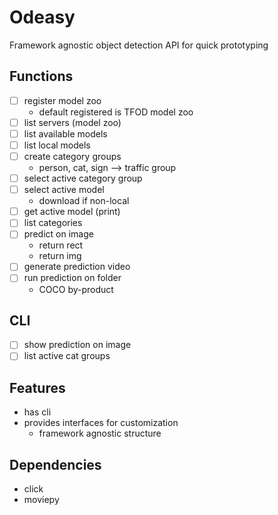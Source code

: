 # Odeasy

Framework agnostic object detection API for quick prototyping


## Functions

* [ ] register model zoo
	* default registered is TFOD model zoo
* [ ] list servers (model zoo)
* [ ] list available models
* [ ] list local models
* [ ] create category groups
	* person, cat, sign --> traffic group
* [ ] select active category group
* [ ] select active model
	* download if non-local
* [ ] get active model (print)
* [ ] list categories
* [ ] predict on image
	* return rect
	* return img
* [ ] generate prediction video
* [ ] run prediction on folder 
	* COCO by-product

## CLI 

* [ ] show prediction on image
* [ ] list active cat groups

## Features

* has cli
* provides interfaces for customization
	* framework agnostic structure

## Dependencies

* click
* moviepy
